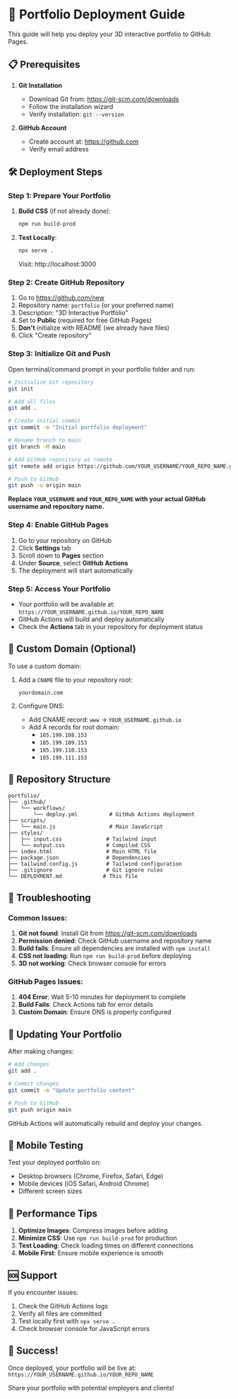 # 🚀 Portfolio Deployment Guide

This guide will help you deploy your 3D interactive portfolio to GitHub Pages.

## 📋 Prerequisites

1. **Git Installation**
   - Download Git from: https://git-scm.com/downloads
   - Follow the installation wizard
   - Verify installation: `git --version`

2. **GitHub Account**
   - Create account at: https://github.com
   - Verify email address

## 🛠️ Deployment Steps

### Step 1: Prepare Your Portfolio

1. **Build CSS** (if not already done):
   ```bash
   npm run build-prod
   ```

2. **Test Locally**:
   ```bash
   npx serve .
   ```
   Visit: http://localhost:3000

### Step 2: Create GitHub Repository

1. Go to https://github.com/new
2. Repository name: `portfolio` (or your preferred name)
3. Description: "3D Interactive Portfolio"
4. Set to **Public** (required for free GitHub Pages)
5. **Don't** initialize with README (we already have files)
6. Click "Create repository"

### Step 3: Initialize Git and Push

Open terminal/command prompt in your portfolio folder and run:

```bash
# Initialize Git repository
git init

# Add all files
git add .

# Create initial commit
git commit -m "Initial portfolio deployment"

# Rename branch to main
git branch -M main

# Add GitHub repository as remote
git remote add origin https://github.com/YOUR_USERNAME/YOUR_REPO_NAME.git

# Push to GitHub
git push -u origin main
```

**Replace `YOUR_USERNAME` and `YOUR_REPO_NAME` with your actual GitHub username and repository name.**

### Step 4: Enable GitHub Pages

1. Go to your repository on GitHub
2. Click **Settings** tab
3. Scroll down to **Pages** section
4. Under **Source**, select **GitHub Actions**
5. The deployment will start automatically

### Step 5: Access Your Portfolio

- Your portfolio will be available at: `https://YOUR_USERNAME.github.io/YOUR_REPO_NAME`
- GitHub Actions will build and deploy automatically
- Check the **Actions** tab in your repository for deployment status

## 🔧 Custom Domain (Optional)

To use a custom domain:

1. Add a `CNAME` file to your repository root:
   ```
   yourdomain.com
   ```

2. Configure DNS:
   - Add CNAME record: `www` → `YOUR_USERNAME.github.io`
   - Add A records for root domain:
     - `185.199.108.153`
     - `185.199.109.153`
     - `185.199.110.153`
     - `185.199.111.153`

## 📁 Repository Structure

```
portfolio/
├── .github/
│   └── workflows/
│       └── deploy.yml          # GitHub Actions deployment
├── scripts/
│   └── main.js                 # Main JavaScript
├── styles/
│   ├── input.css              # Tailwind input
│   └── output.css             # Compiled CSS
├── index.html                 # Main HTML file
├── package.json               # Dependencies
├── tailwind.config.js         # Tailwind configuration
├── .gitignore                 # Git ignore rules
└── DEPLOYMENT.md             # This file
```

## 🚨 Troubleshooting

### Common Issues:

1. **Git not found**: Install Git from https://git-scm.com/downloads
2. **Permission denied**: Check GitHub username and repository name
3. **Build fails**: Ensure all dependencies are installed with `npm install`
4. **CSS not loading**: Run `npm run build-prod` before deploying
5. **3D not working**: Check browser console for errors

### GitHub Pages Issues:

1. **404 Error**: Wait 5-10 minutes for deployment to complete
2. **Build Fails**: Check Actions tab for error details
3. **Custom Domain**: Ensure DNS is properly configured

## 🔄 Updating Your Portfolio

After making changes:

```bash
# Add changes
git add .

# Commit changes
git commit -m "Update portfolio content"

# Push to GitHub
git push origin main
```

GitHub Actions will automatically rebuild and deploy your changes.

## 📱 Mobile Testing

Test your deployed portfolio on:
- Desktop browsers (Chrome, Firefox, Safari, Edge)
- Mobile devices (iOS Safari, Android Chrome)
- Different screen sizes

## 🎯 Performance Tips

1. **Optimize Images**: Compress images before adding
2. **Minimize CSS**: Use `npm run build-prod` for production
3. **Test Loading**: Check loading times on different connections
4. **Mobile First**: Ensure mobile experience is smooth

## 🆘 Support

If you encounter issues:

1. Check the GitHub Actions logs
2. Verify all files are committed
3. Test locally first with `npx serve .`
4. Check browser console for JavaScript errors

## 🎉 Success!

Once deployed, your portfolio will be live at:
`https://YOUR_USERNAME.github.io/YOUR_REPO_NAME`

Share your portfolio with potential employers and clients!
